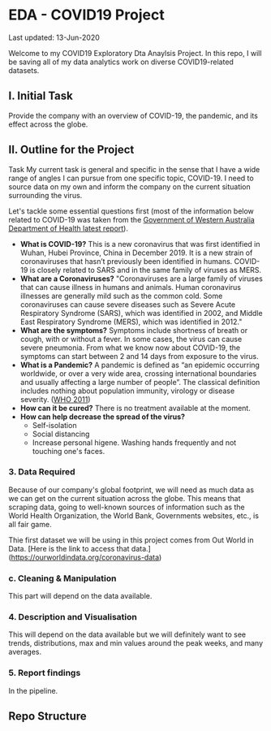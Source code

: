# EDA - COVID19 Project

Last updated: 13-Jun-2020


Welcome to my COVID19 Exploratory Dta Anaylsis Project. In this repo, I will be saving all of my data analytics work on diverse COVID19-related datasets.


## I. Initial Task

Provide the company with an overview of COVID-19, the pandemic, and its effect across the globe.


## II. Outline for the Project
Task
My current task is general and specific in the sense that I have a wide range of angles I can pursue from one specific topic, COVID-19. I need to source data on my own and inform the company on the current situation surrounding the virus.

Let's tackle some essential questions first (most of the information below related to COVID-19 was taken from the [Government of Western Australia Department of Health latest report](https://ww2.health.wa.gov.au/~/media/Files/Corporate/general%20documents/Infectious%20diseases/PDF/Coronavirus/coronavirus-faqs.pdf#page=1)).
- **What is COVID-19?** This is a new coronavirus that was first identified in Wuhan, Hubei Province, China in December 2019. It is a new strain of coronaviruses that hasn’t previously been identified in humans. COVID-19 is closely related to SARS and in the same family of viruses as MERS.
- **What are a Coronaviruses?** "Coronaviruses are a large family of viruses that can cause illness in humans and animals. Human coronavirus illnesses are generally mild such as the common cold. Some coronaviruses can cause severe diseases such as Severe Acute Respiratory Syndrome (SARS), which was identified in 2002, and Middle East Respiratory Syndrome (MERS), which was identified in 2012."
- **What are the symptoms?** Symptoms include shortness of breath or cough, with or without a fever. In some cases, the virus can cause severe pneumonia. From what we know now about COVID-19, the symptoms can start between 2 and 14 days from exposure to the virus.
- **What is a Pandemic?** A pandemic is defined as “an epidemic occurring worldwide, or over a very wide area, crossing international boundaries and usually affecting a large number of people”. The classical definition includes nothing about population immunity, virology or disease severity. ([WHO 2011](https://www.who.int/bulletin/volumes/89/7/11-088815/en/))
- **How can it be cured?** There is no treatment available at the moment.
- **How can help decrease the spread of the virus?**
    - Self-isolation
    - Social distancing
    - Increase personal higene. Washing hands frequently and not touching one's faces.  


### 3. Data Required
Because of our company's global footprint, we will need as much data as we can get on the current situation across the globe. This means that scraping data, going to well-known sources of information such as the World Health Organization, the World Bank, Governments websites, etc., is all fair game.

Thie first dataset we will be using in this project comes from Out World in Data. [Here is the link to access that data.] (https://ourworldindata.org/coronavirus-data)
### c. Cleaning & Manipulation
This part will depend on the data available.
### 4. Description and Visualisation
This will depend on the data available but we will definitely want to see trends, distributions, max and min values around the peak weeks, and many averages.
### 5. Report findings
In the pipeline.


## Repo Structure